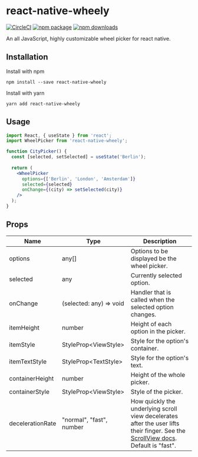 # react-native-wheely

[![CircleCI](https://circleci.com/gh/erksch/react-native-wheely.svg?style=svg)](https://circleci.com/gh/erksch/react-native-wheely)
[![npm package](https://badge.fury.io/js/react-native-wheely.svg)](https://www.npmjs.com/package/react-native-wheely)
[![npm downloads](https://img.shields.io/npm/dm/react-native-wheely.svg)](https://www.npmjs.com/package/react-native-wheely)

An all JavaScript, highly customizable wheel picker for react native.

## Installation 

Install with npm

```
npm install --save react-native-wheely
```

Install with yarn

```
yarn add react-native-wheely
```

## Usage

```jsx
import React, { useState } from 'react';
import WheelPicker from 'react-native-wheely';

function CityPicker() {
  const [selected, setSelected] = useState('Berlin');
  
  return (
    <WheelPicker 
      options={['Berlin', 'London', 'Amsterdam']}
      selected={selected}
      onChange={(city) => setSelected(city)}
    />
  );
}
``` 

## Props

| Name        | Type                    | Description   |
|-------------|-------------------------|----------------------------------|
|options  | any[]  | Options to be displayed be the wheel picker. |
|selected    | any  | Currently selected option. |
|onChange     | (selected: any) => void           | Handler that is called when the selected option changes. |
|itemHeight        | number                  | Height of each option in the picker. |
|itemStyle | StyleProp\<ViewStyle\>         | Style for the option's container. |
|itemTextStyle| StyleProp\<TextStyle\>    | Style for the option's text. |
|containerHeight| number | Height of the whole picker. |
|containerStyle| StyleProp\<ViewStyle\> | Style of the picker. |
|decelerationRate| "normal", "fast", number | How quickly the underlying scroll view decelerates after the user lifts their finger. See the [ScrollView docs](https://facebook.github.io/react-native/docs/scrollview.html#decelerationrate). Default is "fast". |